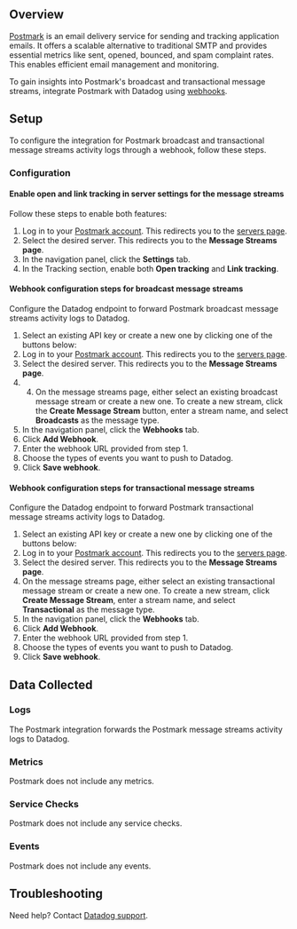 ## Overview

[Postmark][1] is an email delivery service for sending and tracking application emails. It offers a scalable alternative to traditional SMTP and provides essential metrics like sent, opened, bounced, and spam complaint rates. This enables efficient email management and monitoring.

To gain insights into Postmark's broadcast and transactional message streams, integrate Postmark with Datadog using [webhooks][2].

## Setup

To configure the integration for Postmark broadcast and transactional message streams activity logs through a webhook, follow these steps.

### Configuration
#### Enable open and link tracking in server settings for the message streams
Follow these steps to enable both features:

1. Log in to your [Postmark account][3]. This redirects you to the [servers page][4].
2. Select the desired server. This redirects you to the **Message Streams page**.
3. In the navigation panel, click the **Settings** tab.
4. In the Tracking section, enable both **Open tracking** and **Link tracking**.

#### Webhook configuration steps for broadcast message streams
Configure the Datadog endpoint to forward Postmark broadcast message streams activity logs to Datadog.

1. Select an existing API key or create a new one by clicking one of the buttons below:<!-- UI Component to be added by DataDog team -->
2. Log in to your [Postmark account][3]. This redirects you to the [servers page][4].
3. Select the desired server. This redirects you to the **Message Streams page**.
4. 4. On the message streams page, either select an existing broadcast message stream or create a new one. To create a new stream, click the **Create Message Stream** button, enter a stream name, and select **Broadcasts** as the message type.
5. In the navigation panel, click the **Webhooks** tab.
6. Click **Add Webhook**.
7. Enter the webhook URL provided from step 1.
8. Choose the types of events you want to push to Datadog.
9. Click **Save webhook**.


#### Webhook configuration steps for transactional message streams
Configure the Datadog endpoint to forward Postmark transactional message streams activity logs to Datadog.

1. Select an existing API key or create a new one by clicking one of the buttons below:<!-- UI Component to be added by DataDog team -->
2. Log in to your [Postmark account][3]. This redirects you to the [servers page][4].
3. Select the desired server. This redirects you to the **Message Streams page**.
4. On the message streams page, either select an existing transactional message stream or create a new one. To create a new stream, click **Create Message Stream**, enter a stream name, and select **Transactional** as the message type.
5. In the navigation panel, click the **Webhooks** tab.
6. Click **Add Webhook**.
7. Enter the webhook URL provided from step 1.
8. Choose the types of events you want to push to Datadog.
9. Click **Save webhook**.

## Data Collected

### Logs
The Postmark integration forwards the Postmark message streams activity logs to Datadog.

### Metrics
Postmark does not include any metrics.

### Service Checks
Postmark does not include any service checks.

### Events
Postmark does not include any events.

## Troubleshooting

Need help? Contact [Datadog support][5].

[1]: https://postmarkapp.com/
[2]: https://postmarkapp.com/developer/webhooks/webhooks-overview
[3]: https://account.postmarkapp.com/login
[4]: https://account.postmarkapp.com/servers
[5]: https://docs.datadoghq.com/help/
